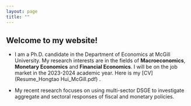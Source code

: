 ```yaml
---
layout: page
title: ""
---
```


## Welcome to my website!

- I am a Ph.D. candidate in the Department of Economics at McGill University. My research interests are in the fields of **Macroeconomics**, **Monetary Economics** and **Financial Economics**. I will be on the job market in the 2023-2024 academic year. Here is my [CV](Resume_Hongtao Hui_McGill.pdf) .

- My recent research focuses on using multi-sector DSGE to investigate aggregate and sectoral responses of fiscal and monetary policies.


